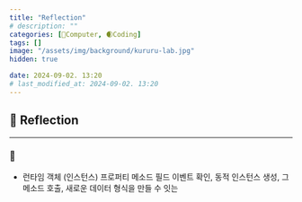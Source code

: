 ```yaml
---
title: "Reflection"
# description: ""
categories: [💫Computer, 🌒Coding]
tags: []
image: "/assets/img/background/kururu-lab.jpg"
hidden: true

date: 2024-09-02. 13:20
# last_modified_at: 2024-09-02. 13:20
---
```


## 💫 Reflection

---

### 🫧

- 런타임 객체 (인스턴스) 프로퍼티 메소드 필드 이벤트 확인, 동적 인스턴스 생성, 그 메소드 호출, 새로운 데이터 형식을 만들 수 잇는
